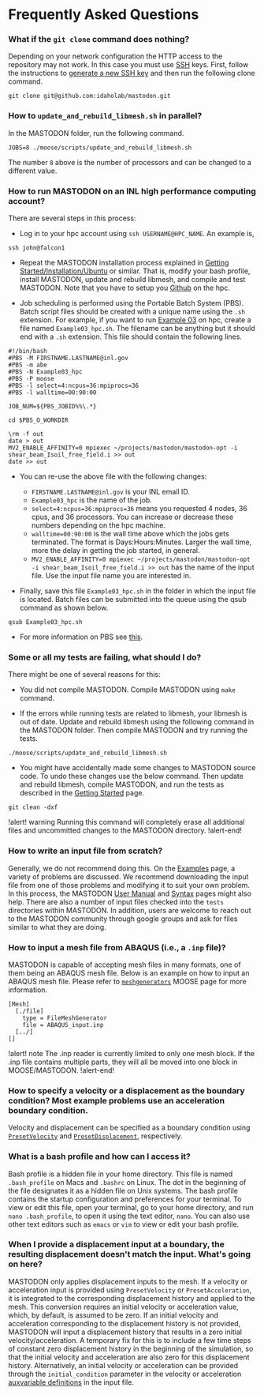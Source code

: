 # Frequently Asked Questions


### What if the `git clone` command does nothing?

Depending on your network configuration the HTTP access to the repository may not work. In this case
you must use [SSH](https://en.wikipedia.org/wiki/Secure_Shell) keys. First, follow the instructions
to
[generate a new SSH key](https://help.github.com/articles/generating-a-new-ssh-key-and-adding-it-to-the-ssh-agent/#generating-a-new-ssh-key)
and then run the following clone command.

```
git clone git@github.com:idaholab/mastodon.git
```

### How to `update_and_rebuild_libmesh.sh` in parallel?

In the MASTODON folder, run the following command.

```
JOBS=8 ./moose/scripts/update_and_rebuild_libmesh.sh
```

The number `8` above is the number of processors and can be changed to a different value.

### How to run MASTODON on an INL high performance computing account?

There are several steps in this process:

- Log in to your hpc account using `ssh USERNAME@HPC_NAME`. An example is,

```
ssh john@falcon1
```

- Repeat the MASTODON installation process explained in [Getting Started/Installation/Ubuntu](getting_started/ubuntu.md) or similar. That is, modify your bash profile, install MASTODON, update and rebuild libmesh, and compile and test MASTODON. Note that you have to setup you [Github](https://github.com) on the hpc.

- Job scheduling is performed using the Portable Batch System (PBS). Batch script files should be created with a unique name using the `.sh` extension. For example, if you want to run [Example 03](examples/example3.md) on hpc, create a file named `Example03_hpc.sh`. The filename can be anything but it should end with a `.sh` extension. This file should contain the following lines.

```
#!/bin/bash
#PBS -M FIRSTNAME.LASTNAME@inl.gov
#PBS -m abe
#PBS -N Example03_hpc
#PBS -P moose
#PBS -l select=4:ncpus=36:mpiprocs=36
#PBS -l walltime=00:90:00

JOB_NUM=${PBS_JOBID%%\.*}

cd $PBS_O_WORKDIR

\rm -f out
date > out
MV2_ENABLE_AFFINITY=0 mpiexec ~/projects/mastodon/mastodon-opt -i shear_beam_Isoil_free_field.i >> out
date >> out
```

- You can re-use the above file with the following changes:    

  - `FIRSTNAME.LASTNAME@inl.gov` is your INL email ID.
  - `Example03_hpc` is the name of the job.
  - `select=4:ncpus=36:mpiprocs=36` means you requested 4 nodes, 36 cpus, and 36 processors. You can increase or decrease these numbers depending on the hpc machine.
  - `walltime=00:90:00` is the wall time above which the jobs gets terminated. The format is Days:Hours:Minutes. Larger the wall time, more the delay in getting the job started, in general.
  - `MV2_ENABLE_AFFINITY=0 mpiexec ~/projects/mastodon/mastodon-opt -i shear_beam_Isoil_free_field.i >> out` has the name of the input file. Use the input file name you are interested in.

- Finally, save this file `Example03_hpc.sh` in the folder in which the input file is located. Batch files can be submitted into the queue using the qsub command as shown below.

```
qsub Example03_hpc.sh
```

- For more information on PBS see [this](http://hpcweb.inl.gov/home/pbs).

### Some or all my tests are failing, what should I do?

There might be one of several reasons for this:

- You did not compile MASTODON. Compile MASTODON using `make` command.


- If the errors while running tests are related to libmesh, your libmesh is out of date. Update and rebuild libmesh using the following command in the MASTODON folder. Then compile MASTODON and try running the tests.

```
./moose/scripts/update_and_rebuild_libmesh.sh
```

- You might have accidentally made some changes to MASTODON source code. To undo these changes use the below command. Then update and rebuild libmesh, compile MASTODON, and run the tests as described in the [Getting Started](getting_started/macos_mojave.md) page.  

```
git clean -dxf
```

!alert! warning
Running this command will completely erase all additional files and uncommitted changes to the MASTODON directory.
!alert-end!

### How to write an input file from scratch?

Generally, we do not recommend doing this. On the [Examples](examples/index.md) page, a variety of problems are discussed. We recommend downloading the input file from one of those problems and modifying it to suit your own problem. In this process, the MASTODON [User Manual](manuals/user/index.md) and [Syntax](syntax/index.md) pages might also help. There are also a number of input files checked into the `tests` directories within MASTODON. In addition, users are welcome to reach out to the MASTODON community through google groups and ask for files similar to what they are doing.

### How to input a mesh file from ABAQUS (i.e., a `.inp` file)?

MASTODON is capable of accepting mesh files in many formats, one of them being an ABAQUS mesh file. Below is an example on how to input an ABAQUS mesh file. Please refer to [`meshgenerators`](/meshgenerators/FileMeshGenerator.md) MOOSE page for more information.

```
[Mesh]
  [./file]
    type = FileMeshGenerator
    file = ABAQUS_input.inp
  [../]
[]
```

!alert! note
The .inp reader is currently limited to only one mesh block. If the .inp file contains multiple parts, they will all be moved into one block in MOOSE/MASTODON.
!alert-end!

### How to specify a velocity or a displacement as the boundary condition? Most example problems use an acceleration boundary condition.

Velocity and displacement can be specified as a boundary condition using [`PresetVelocity`](/bcs/PresetVelocity.md) and [`PresetDisplacement`](/bcs/PresetDisplacement.md), respectively.

### What is a bash profile and how can I access it?

Bash profile is a hidden file in your home directory. This file is named `.bash_profile` on Macs and `.bashrc` on Linux. The dot in the beginning of the file designates it as a hidden file on Unix systems. The bash profile contains the startup configuration and preferences for your terminal. To view or edit this file, open your terminal, go to your home directory, and run `nano .bash_profile`, to open it using the text editor, `nano`. You can also use other text editors such as `emacs` or `vim` to view or edit your bash profile.

### When I provide a displacement input at a boundary, the resulting displacement doesn't match the input. What's going on here?

MASTODON only applies displacement inputs to the mesh. If a velocity or acceleration input is provided using `PresetVelocity` or `PresetAcceleration`, it is integrated to the corresponding displacement history and applied to the mesh. This conversion requires an initial velocity or acceleration value, which, by default, is assumed to be zero. If an initial velocity and acceleration corresponding to the displacement history is not provided, MASTODON will input a displacement history that results in a zero initial velocity/acceleration. A temporary fix for this is to include a few time steps of constant zero displacement history in the beginning of the simulation, so that the initial velocity and acceleration are also zero for this displacement history. Alternatively, an initial velocity or acceleration can be provided through the `initial_condition` parameter in the velocity or acceleration [auxvariable definitions](/variables/MooseVariable.md) in the input file.
